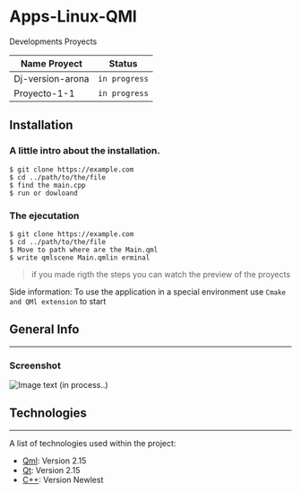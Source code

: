 # Apps-Linux-QMl

Developments Proyects

|   Name Proyect    |        Status       |
| ----------------- |     -------------   |
| Dj-version-arona  | ``` in progress ``` |
| Proyecto-1-1      | ``` in progress ``` |
## Installation

### A little intro about the installation. 
```
$ git clone https://example.com
$ cd ../path/to/the/file
$ find the main.cpp
$ run or dowloand
```

### The ejecutation
```
$ git clone https://example.com
$ cd ../path/to/the/file
$ Move to path where are the Main.qml
$ write qmlscene Main.qmlin erminal
```
> if you made rigth the steps you can watch the preview of the proyects

Side information: To use the application in a special environment use ```Cmake and QMl extension``` to start

## General Info
***

### Screenshot
![Image text](/path/to/the/screenshot.png)
(in process..)

## Technologies
***
A list of technologies used within the project:
* [Qml](https://doc.qt.io/qt-6/qtqml-syntax-imports.html): Version 2.15
* [Qt](https://doc-qt-io.translate.goog/qt-6/qtqml-syntax-basics.html?_x_tr_sl=en&_x_tr_tl=es&_x_tr_hl=es&_x_tr_pto=tc): Version 2.15
* [C++](https://devdocs.io/cpp/): Version Newlest

